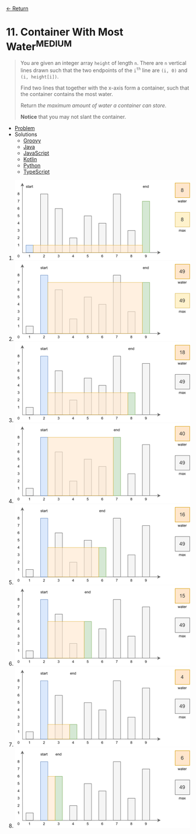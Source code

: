 [&larr; Return](https://hanggrian.github.io/grind-leetcode/)

# 11. Container With Most Water<sup>MEDIUM</sup>

> You are given an integer array `height` of length `n`. There are `n` vertical
  lines drawn such that the two endpoints of the `i`<sup>`th`</sup> line are
  `(i, 0)` and `(i, height[i])`.
>
> Find two lines that together with the x-axis form a container, such that the
  container contains the most water.
>
> Return *the maximum amount of water a container can store.*
>
> **Notice** that you may not slant the container.

- [Problem](https://leetcode.com/problems/container-with-most-water/)
- Solutions
  - [Groovy](https://github.com/hanggrian/grind-leetcode/blob/main/groovy/src/main/groovy/problems1_100/ContainerWithMostWater.groovy)
  - [Java](https://github.com/hanggrian/grind-leetcode/blob/main/java/src/main/java/problems1_100/ContainerWithMostWater.java)
  - [JavaScript](https://github.com/hanggrian/grind-leetcode/blob/main/javascript/src/problems1_100/container-with-most-water.js)
  - [Kotlin](https://github.com/hanggrian/grind-leetcode/blob/main/kotlin/src/main/kotlin/problems1_100/ContainerWithMostWater.kt)
  - [Python](https://github.com/hanggrian/grind-leetcode/blob/main/python/src/problems1_100/container_with_most_water.py)
  - [TypeScript](https://github.com/hanggrian/grind-leetcode/blob/main/typescript/src/problems1_100/container-with-most-water.ts)

1.  ![](https://github.com/hanggrian/grind-leetcode/raw/assets/problems1_100/container-with-most-water1.svg)
1.  ![](https://github.com/hanggrian/grind-leetcode/raw/assets/problems1_100/container-with-most-water2.svg)
1.  ![](https://github.com/hanggrian/grind-leetcode/raw/assets/problems1_100/container-with-most-water3.svg)
1.  ![](https://github.com/hanggrian/grind-leetcode/raw/assets/problems1_100/container-with-most-water4.svg)
1.  ![](https://github.com/hanggrian/grind-leetcode/raw/assets/problems1_100/container-with-most-water5.svg)
1.  ![](https://github.com/hanggrian/grind-leetcode/raw/assets/problems1_100/container-with-most-water6.svg)
1.  ![](https://github.com/hanggrian/grind-leetcode/raw/assets/problems1_100/container-with-most-water7.svg)
1.  ![](https://github.com/hanggrian/grind-leetcode/raw/assets/problems1_100/container-with-most-water8.svg)
